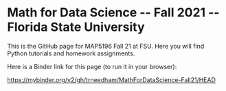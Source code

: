 # Math for Data Science -- Fall 2021 -- Florida State University

This is the GitHub page for MAP5196 Fall 21 at FSU. Here you will find Python tutorials and homework assignments.

Here is a Binder link for this page (to run it in your browser): 

https://mybinder.org/v2/gh/trneedham/MathForDataScience-Fall21/HEAD
